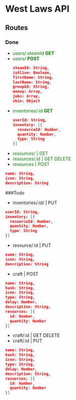 # West Laws API
## Routes

### Done
- <span style="color:green">users/:steamId **GET**</span>
- <span style="color:green">users/ **POST**</span>
  ```json
  steamId: String,
  isAlive: Boolean,
  firstName: String,
  lastName: String,
  groupId: String,
  money: Array,
  jobs: Array,
  skin: Object
  ```
- <span style="color:green">inventories/:id **GET**</span>
  ```json
  userId: String,
  inventory: [{
    resourceId: Number,
    quantity: Number,
    type: String
  }]
  ```
 - <span style="color:green">resources/ | GET</span>
 - <span style="color:green">resources/:id | GET DELETE</span>
 - <span style="color:green">resources | POST</span>
  ```json
  name: String,
  icon: String,
  description: String
  ```
###Todo
 - inventories/:id/ | PUT
  ```json
  userId: String,
  inventory: [{
    resourceId: Number,
    quantity: Number,
    type: String
  }]
  ```
 - resource/:id | PUT
  ```json
  name: String,
  icon: String,
  description: String
  ```
 - craft | POST
  ```json
  name: String,
  hash: String,
  icon: String,
  type: String,
  delay: Number,
  description: String,
  resources: [{
    id: Number,
    quantity: Number
  }]
  ```
  - craft/:id | GET DELETE
  - craft/:id | PUT
  ```json
  name: String,
  hash: String,
  icon: String,
  type: String,
  delay: Number,
  description: String,
  resources: [{
    id: Number,
    quantity: Number
  }]
  ```

